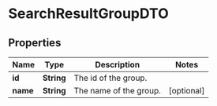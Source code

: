 

# SearchResultGroupDTO

## Properties

Name | Type | Description | Notes
------------ | ------------- | ------------- | -------------
**id** | **String** | The id of the group. | 
**name** | **String** | The name of the group. |  [optional]



